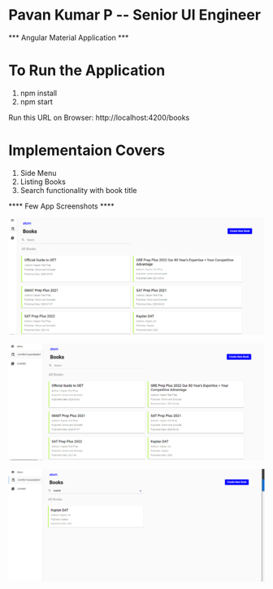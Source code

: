 # Pavan Kumar P  -- Senior UI Engineer

*** Angular Material Application ***

# To Run the Application
 1. npm install  
 2. npm start

Run this URL on Browser:  http://localhost:4200/books

# Implementaion Covers

1. Side Menu
2. Listing Books
3. Search functionality with book title

**** Few App Screenshots ****

![img_1.png](img_1.png)

![img_2.png](img_2.png)

![img_3.png](img_3.png)


